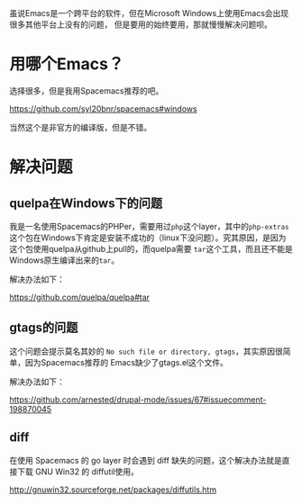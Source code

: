 虽说Emacs是一个跨平台的软件，但在Microsoft Windows上使用Emacs会出现很多其他平台上没有的问题，
但是要用的始终要用，那就慢慢解决问题呗。

# 用哪个Emacs？

选择很多，但是我用Spacemacs推荐的吧。

https://github.com/syl20bnr/spacemacs#windows

当然这个是非官方的编译版，但是不错。

# 解决问题

## quelpa在Windows下的问题

我是一名使用Spacemacs的PHPer，需要用过`php`这个layer，其中的`php-extras`这个包在Windows下肯定是安装不成功的（linux下没问题）。究其原因，是因为这个包使用quelpa从github上pull的，而quelpa需要 `tar`这个工具，而且还不能是Windows原生编译出来的`tar`。

解决办法如下：

https://github.com/quelpa/quelpa#tar

## gtags的问题

这个问题会提示莫名其妙的 ```No such file or directory, gtags```，其实原因很简单，因为Spacemacs推荐的 Emacs缺少了gtags.el这个文件。

解决办法如下：

https://github.com/arnested/drupal-mode/issues/67#issuecomment-198870045

## diff

在使用 Spacemacs 的 go layer 时会遇到 diff 缺失的问题，这个解决办法就是直接下载 GNU Win32 的
diffutil使用。

http://gnuwin32.sourceforge.net/packages/diffutils.htm

